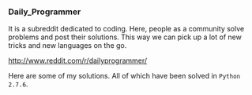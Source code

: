 ### Daily_Programmer
It is a subreddit dedicated to coding. Here, people as a community solve problems and post their solutions. This way we can pick up a lot of new tricks and new languages on the go.

http://www.reddit.com/r/dailyprogrammer/

Here are some of my solutions. All of which have been solved in ```Python 2.7.6```.
